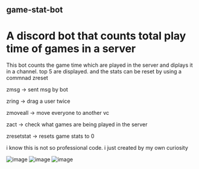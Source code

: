 ## game-stat-bot
# A discord bot that counts total play time of games in a server
This bot counts the game time which are played in the server and diplays it in a channel. top 5 are displayed. and the stats can be reset by using a commnad zreset

zmsg -> sent msg by bot

zring -> drag a user twice

zmoveall -> move everyone to another vc

zact -> check what games are being played in the server

zresetstat -> resets game stats to 0

i know this is not so professional code. i just created by my own curiosity

![image](https://github.com/user-attachments/assets/d50b7efb-418a-4d44-a018-32ddad6015ed)
![image](https://github.com/user-attachments/assets/387da152-d952-4655-b8e7-320ec2d663df)
![image](https://github.com/user-attachments/assets/704956e9-ddc0-4218-9738-f92bc47b851c)

